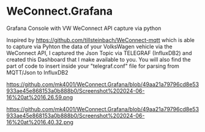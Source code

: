 # WeConnect.Grafana
Grafana Console with VW WeConnect API capture via python

Inspired by https://github.com/tillsteinbach/WeConnect-mqtt which is able to capture via Pyhton the data of your VolksWagen vehicle via the WeConnect API, I captured the Json Topic via TELEGRAF (InfluxDB2) and created this Dashboard that I make available to you.
You will also find the part of code to insert inside your "telegraf.conf" file for parsing from MQTT/Json to InfluxDB2

https://github.com/mk4001/WeConnect.Grafana/blob/49aa21a79796cd8e53933ae45e868153a0b888b0/Screenshot%202024-06-16%20at%2016.26.59.png

https://github.com/mk4001/WeConnect.Grafana/blob/49aa21a79796cd8e53933ae45e868153a0b888b0/Screenshot%202024-06-16%20at%2016.40.32.png
